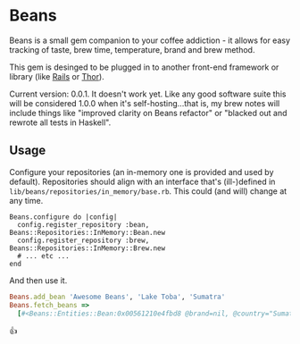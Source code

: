 # Beans

Beans is a small gem companion to your coffee addiction - it allows for easy tracking of taste, brew time, temperature, brand and brew method.

This gem is desinged to be plugged in to another front-end framework or library (like [Rails](http://github.com/rails/rails) or [Thor](http://github.com/erikhuda/thor)).

Current version: 0.0.1. It doesn't work yet. Like any good software suite this will be considered 1.0.0 when it's self-hosting...that is, my brew notes will include things like "improved clarity on Beans refactor" or "blacked out and rewrote all tests in Haskell".

## Usage

Configure your repositories (an in-memory one is provided and used by default). Repositories should align with an interface that's (ill-)defined in `lib/beans/repositories/in_memory/base.rb`. This could (and will) change at any time.

```
Beans.configure do |config|
  config.register_repository :bean, Beans::Repositories::InMemory::Bean.new
  config.register_repository :brew, Beans::Repositories::InMemory::Brew.new
  # ... etc ...
end
```

And then use it.

```Ruby
Beans.add_bean 'Awesome Beans', 'Lake Toba', 'Sumatra'
Beans.fetch_beans =>
  [#<Beans::Entities::Bean:0x00561210e4fbd8 @brand=nil, @country="Sumatra", @id=1, @name="Awesome Beans", @region="Lake Toba">]
```

:thumbsup:
